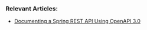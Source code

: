 ### Relevant Articles:

- [Documenting a Spring REST API Using OpenAPI 3.0](https://www.baeldung.com/spring-rest-openapi-documentation)